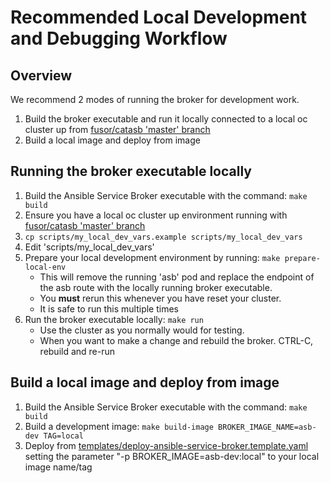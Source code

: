 # Recommended Local Development and Debugging Workflow

## Overview

We recommend 2 modes of running the broker for development work.

1. Build the broker executable and run it locally connected to a local oc cluster up from [fusor/catasb 'master' branch](https://github.com/fusor/catasb)
2. Build a local image and deploy from image

## Running the broker executable locally

1. Build the Ansible Service Broker executable with the command: ```make build```
2. Ensure you have a local oc cluster up environment running with [fusor/catasb 'master' branch](https://github.com/fusor/catasb)
3. ```cp scripts/my_local_dev_vars.example scripts/my_local_dev_vars```
4. Edit 'scripts/my_local_dev_vars' 
5. Prepare your local development environment by running: ```make prepare-local-env```
    * This will remove the running 'asb' pod and replace the endpoint of the asb route with the locally running broker executable.
    * You __must__ rerun this whenever you have reset your cluster.
    * It is safe to run this multiple times
6. Run the broker executable locally:  ```make run```
    * Use the cluster as you normally would for testing.
    * When you want to make a change and rebuild the broker.  CTRL-C, rebuild and re-run

## Build a local image and deploy from image

1. Build the Ansible Service Broker executable with the command: ```make build ```
3. Build a development image:  ```make build-image BROKER_IMAGE_NAME=asb-dev TAG=local```
4. Deploy from [templates/deploy-ansible-service-broker.template.yaml](https://github.com/openshift/ansible-service-broker/blob/master/templates/deploy-ansible-service-broker.template.yaml) setting the parameter "-p BROKER_IMAGE=asb-dev:local" to your local image name/tag 
